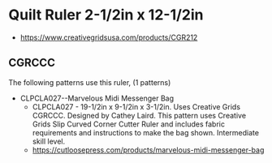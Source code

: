# Quilt Ruler 2-1/2in x 12-1/2in
* https://www.creativegridsusa.com/products/CGR212

## CGRCCC

The following patterns use this ruler, (1 patterns)

* CLPCLA027--Marvelous Midi Messenger Bag
	* CLPCLA027 - 19-1/2in x 9-1/2in x 3-1/2in. Uses Creative Grids CGRCCC. Designed by Cathey Laird. This pattern uses Creative Grids Slip Curved Corner Cutter Ruler and includes fabric requirements and instructions to make the bag shown. Intermediate skill level.
	* https://cutloosepress.com/products/marvelous-midi-messenger-bag

